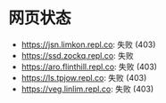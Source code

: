 # 网页状态
- https://jsn.limkon.repl.co: 失败 (403)
- https://ssd.zockq.repl.co: 失败
- https://aro.flinthill.repl.co: 失败 (403)
- https://ls.tpjow.repl.co: 失败 (403)
- https://veg.linlim.repl.co: 失败 (403)
